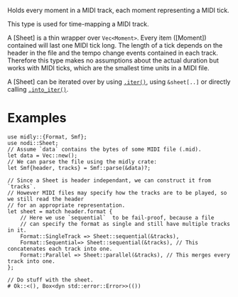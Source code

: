 Holds every moment in a MIDI track, each moment representing a MIDI tick.

This type is used for time-mapping a MIDI track.

A [Sheet] is a thin wrapper over `Vec<Moment>`.
Every item ([Moment]) contained will last one MIDI tick long.
The length of a tick depends on the header in the file and the tempo change events contained in each track.
Therefore this type makes no assumptions about the actual duration but works with MIDI ticks, which are the smallest time units in a MIDI file.

A [Sheet] can be iterated over by using [`.iter()`](Sheet::iter), 
using `&sheet[..]` or directly calling [`.into_iter()`](Sheet::into_iter).

# Examples

```no_run
use midly::{Format, Smf};
use nodi::Sheet;
// Assume `data` contains the bytes of some MIDI file (.mid).
let data = Vec::new();
// We can parse the file using the midly crate:
let Smf{header, tracks} = Smf::parse(&data)?;

// Since a Sheet is header independant, we can construct it from `tracks`.
// However MIDI files may specify how the tracks are to be played, so we still read the header
// for an appropriate representation.
let sheet = match header.format {
    // Here we use `sequential`  to be fail-proof, because a file
    // can specify the format as single and still have multiple tracks in it.
    Format::SingleTrack => Sheet::sequential(&tracks),
    Format::Sequential=> Sheet::sequential(&tracks), // This concatenates each track into one.
    Format::Parallel => Sheet::parallel(&tracks), // This merges every track into one.
};

// Do stuff with the sheet.
# Ok::<(), Box<dyn std::error::Error>>(())
```